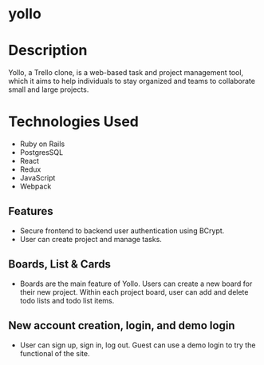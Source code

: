 # yollo

# Description 
Yollo, a Trello clone, is a web-based task and project management tool, which it aims to help individuals to stay organized and teams to collaborate small and large projects.  

# Technologies Used
* Ruby on Rails 
* PostgresSQL
* React 
* Redux
* JavaScript
* Webpack


## Features
 * Secure frontend to backend user authentication using BCrypt.
 * User can create project and manage tasks.

## Boards, List & Cards
 * Boards are the main feature of Yollo. Users can create a new board for their new project. Within each project board, user can add and delete todo lists and todo list items.  

## New account creation, login, and demo login
 * User can sign up, sign in, log out. Guest can use a demo login to try the functional of the site. 



